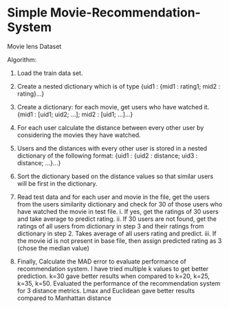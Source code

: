 # Simple Movie-Recommendation-System

Movie lens Dataset

Algorithm:
1. Load the train data set.

2. Create a nested dictionary which is of type
{uid1 : {mid1 : rating1; mid2 : rating}...}

3. Create a dictionary: for each movie, get users who have watched it.
{mid1 : [uid1; uid2; ...]; mid2 : [uid1; ...]...}

4. For each user calculate the distance between every other user by considering
the movies they have watched.

5. Users and the distances with every other user is stored in a nested dictionary
of the following format:
{uid1 : {uid2 : distance; uid3 : distance; ...}...}

6. Sort the dictionary based on the distance values so that similar users will
be first in the dictionary.

7. Read test data and for each user and movie in the file, get the users from the
users similarity dictionary and check for 30 of those users who have watched
the movie in test file.
i. If yes, get the ratings of 30 users and take average to predict rating.
ii. If 30 users are not found, get the ratings of all users from dictionary in step
3 and their ratings from dictionary in step 2. Takes average of all users rating
and predict.
iii. If the movie id is not present in base file, then assign predicted rating as
3 (chose the median value)

8. Finally, Calculate the MAD error to evaluate performance of recommendation
system.
I have tried multiple k values to get better prediction.
k=30 gave better results when compared to k=20, k=25, k=35, k=50.
Evaluated the performance of the recommendation system for 3 distance metrics.
Lmax and Euclidean gave better results compared to Manhattan distance
